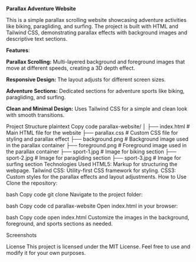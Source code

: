 **Parallax Adventure Website**

This is a simple parallax scrolling website showcasing adventure activities like biking, paragliding, and surfing. The project is built with HTML and Tailwind CSS, demonstrating parallax effects with background images and descriptive text sections.

**Features**:

**Parallax Scrolling:** Multi-layered background and foreground images that move at different speeds, creating a 3D depth effect.

**Responsive Design:**  The layout adjusts for different screen sizes.

**Adventure Sections:**  Dedicated sections for adventure sports like biking, paragliding, and surfing.

**Clean and Minimal Design:**  Uses Tailwind CSS for a simple and clean look with smooth transitions.

Project Structure
plaintext
Copy code
parallax-website/
│
├── index.html       # Main HTML file for the website
├── parallax.css     # Custom CSS file for styling and parallax effect
├── background.png   # Background image used in the parallax container
├── foreground.png   # Foreground image used in the parallax container
├── sport-1.jpg      # Image for biking section
├── sport-2.jpg      # Image for paragliding section
├── sport-3.jpg      # Image for surfing section
Technologies Used
HTML5: Markup for structuring the webpage.
Tailwind CSS: Utility-first CSS framework for styling.
CSS3: Custom styles for the parallax effects and layout adjustments.
How to Use
Clone the repository:

bash
Copy code
git clone <repository-url>
Navigate to the project folder:

bash
Copy code
cd parallax-website
Open index.html in your browser:

bash
Copy code
open index.html
Customize the images in the background, foreground, and sports sections as needed.

Screenshots

License
This project is licensed under the MIT License. Feel free to use and modify it for your own purposes.
